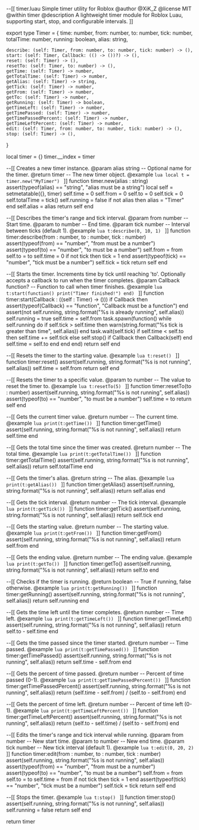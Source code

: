 --[[
    timer.luau
    Simple timer utility for Roblox
    @author      @XiK_Z
    @license     MIT
    @within      timer
    @description
        A lightweight timer module for Roblox Luau, supporting start, stop, and configurable intervals.
]]

export type Timer = {
	time: number,
	from: number,
	to: number,
	tick: number,
	totalTime: number,
	running: boolean,
	alias: string,

	describe: (self: Timer, from: number, to: number, tick: number) -> (),
	start: (self: Timer, Callback: (() -> ())?) -> (),
	reset: (self: Timer) -> (),
	resetTo: (self: Timer, to: number) -> (),
	getTime: (self: Timer) -> number,
	getTotalTime: (self: Timer) -> number,
	getAlias: (self: Timer) -> string,
	getTick: (self: Timer) -> number,
	getFrom: (self: Timer) -> number,
	getTo: (self: Timer) -> number,
	getRunning: (self: Timer) -> boolean,
	getTimeLeft: (self: Timer) -> number,
	getTimePassed: (self: Timer) -> number,
	getTimePassedPercent: (self: Timer) -> number,
	getTimeLeftPercent: (self: Timer) -> number,
	edit: (self: Timer, from: number, to: number, tick: number) -> (),
	stop: (self: Timer) -> (),
}

local timer = {}
timer.__index = timer

--[[
    Creates a new timer instance.
    @param alias string -- Optional name for the timer.
    @return timer -- The new timer object.
    @example
    ```lua
    local t = timer.new("MyTimer")
    ```
]]
function timer.new(alias : string)
	assert(typeof(alias) == "string", "alias must be a string")
	local self = setmetatable({}, timer)
	self.time = 0
	self.from = 0
	self.to = 0
	self.tick = 0
	self.totalTime = tick()
	self.running = false
	if not alias then alias = "Timer" end
	self.alias = alias
	return self
end

--[[
    Describes the timer's range and tick interval.
    @param from number -- Start time.
    @param to number -- End time.
    @param tick number -- Interval between ticks (default 1).
    @example
    ```lua
    t:describe(0, 10, 1)
    ```
]]
function timer:describe(from : number, to : number, tick : number)
	assert(typeof(from) == "number", "from must be a number")
	assert(typeof(to) == "number", "to must be a number")
	self.from = from
	self.to = to
	self.time = 0
	if not tick then tick = 1 end
	assert(typeof(tick) == "number", "tick must be a number")
	self.tick = tick
    return self
end

--[[
    Starts the timer. Increments time by tick until reaching 'to'.
    Optionally accepts a callback to run when the timer completes.
    @param Callback function? -- Function to call when timer finishes.
    @example
    ```lua
    t:start(function()
        print("Timer finished!")
    end)
    ```
]]
function timer:start(Callback : ((self : Timer) -> ()))
	if Callback then
		assert(typeof(Callback) == "function", "Callback must be a function")
	end
	assert(not self.running, string.format("%s is already running", self.alias))
	self.running = true
	self.time = self.from
	task.spawn(function()
		while self.running do
			if self.tick > self.time then
				warn(string.format("%s tick is greater than time", self.alias))
			end
			task.wait(self.tick)
			if self.time < self.to then
				self.time += self.tick
			else
				self:stop()
				if Callback then
					Callback(self)
				end
				self.time = self.to
			end
		end
	end)
    return self
end

--[[
    Resets the timer to the starting value.
    @example
    ```lua
    t:reset()
    ```
]]
function timer:reset()
	assert(self.running, string.format("%s is not running", self.alias))
	self.time = self.from
    return self
end

--[[
    Resets the timer to a specific value.
    @param to number -- The value to reset the timer to.
    @example
    ```lua
    t:resetTo(5)
    ```
]]
function timer:resetTo(to : number)
	assert(self.running, string.format("%s is not running", self.alias))
	assert(typeof(to) == "number", "to must be a number")
	self.time = to
    return self
end

--[[
    Gets the current timer value.
    @return number -- The current time.
    @example
    ```lua
    print(t:getTime())
    ```
]]
function timer:getTime()
	assert(self.running, string.format("%s is not running", self.alias))
	return self.time
end

--[[
    Gets the total time since the timer was created.
    @return number -- The total time.
    @example
    ```lua
    print(t:getTotalTime())
    ```
]]
function timer:getTotalTime()
	assert(self.running, string.format("%s is not running", self.alias))
	return self.totalTime
end

--[[
    Gets the timer's alias.
    @return string -- The alias.
    @example
    ```lua
    print(t:getAlias())
    ```
]]
function timer:getAlias()
	assert(self.running, string.format("%s is not running", self.alias))
	return self.alias
end

--[[
    Gets the tick interval.
    @return number -- The tick interval.
    @example
    ```lua
    print(t:getTick())
    ```
]]
function timer:getTick()
	assert(self.running, string.format("%s is not running", self.alias))
	return self.tick
end

--[[
    Gets the starting value.
    @return number -- The starting value.
    @example
    ```lua
    print(t:getFrom())
    ```
]]
function timer:getFrom()
	assert(self.running, string.format("%s is not running", self.alias))
	return self.from
end

--[[
    Gets the ending value.
    @return number -- The ending value.
    @example
    ```lua
    print(t:getTo())
    ```
]]
function timer:getTo()
	assert(self.running, string.format("%s is not running", self.alias))
	return self.to
end

--[[
    Checks if the timer is running.
    @return boolean -- True if running, false otherwise.
    @example
    ```lua
    print(t:getRunning())
    ```
]]
function timer:getRunning()
	assert(self.running, string.format("%s is not running", self.alias))
	return self.running
end

--[[
    Gets the time left until the timer completes.
    @return number -- Time left.
    @example
    ```lua
    print(t:getTimeLeft())
    ```
]]
function timer:getTimeLeft()
	assert(self.running, string.format("%s is not running", self.alias))
	return self.to - self.time
end

--[[
    Gets the time passed since the timer started.
    @return number -- Time passed.
    @example
    ```lua
    print(t:getTimePassed())
    ```
]]
function timer:getTimePassed()
	assert(self.running, string.format("%s is not running", self.alias))
	return self.time - self.from
end

--[[
    Gets the percent of time passed.
    @return number -- Percent of time passed (0-1).
    @example
    ```lua
    print(t:getTimePassedPercent())
    ```
]]
function timer:getTimePassedPercent()
	assert(self.running, string.format("%s is not running", self.alias))
	return (self.time - self.from) / (self.to - self.from)
end

--[[
    Gets the percent of time left.
    @return number -- Percent of time left (0-1).
    @example
    ```lua
    print(t:getTimeLeftPercent())
    ```
]]
function timer:getTimeLeftPercent()
	assert(self.running, string.format("%s is not running", self.alias))
	return (self.to - self.time) / (self.to - self.from)
end

--[[
    Edits the timer's range and tick interval while running.
    @param from number -- New start time.
    @param to number -- New end time.
    @param tick number -- New tick interval (default 1).
    @example
    ```lua
    t:edit(0, 20, 2)
    ```
]]
function timer:edit(from : number, to : number, tick : number)
	assert(self.running, string.format("%s is not running", self.alias))
	assert(typeof(from) == "number", "from must be a number")
	assert(typeof(to) == "number", "to must be a number")
	self.from = from
	self.to = to
	self.time = from
	if not tick then tick = 1 end
	assert(typeof(tick) == "number", "tick must be a number")
	self.tick = tick
    return self
end

--[[
    Stops the timer.
    @example
    ```lua
    t:stop()
    ```
]]
function timer:stop()
	assert(self.running, string.format("%s is not running", self.alias))
	self.running = false
    return self
end

return timer
